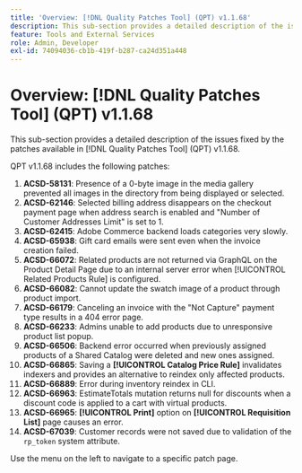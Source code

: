 ```yaml
---
title: 'Overview: [!DNL Quality Patches Tool] (QPT) v1.1.68'
description: This sub-section provides a detailed description of the issues fixed by the patches available in [!DNL Quality Patches Tool] (QPT) v1.1.68.
feature: Tools and External Services
role: Admin, Developer
exl-id: 74094036-cb1b-419f-b287-ca24d351a448
---
```

# Overview: [!DNL Quality Patches Tool] (QPT) v1.1.68

This sub-section provides a detailed description of the issues fixed by the patches available in [!DNL Quality Patches Tool] (QPT) v1.1.68.

QPT v1.1.68 includes the following patches:
1. **ACSD-58131**: Presence of a 0-byte image in the media gallery prevented all images in the directory from being displayed or selected.
1. **ACSD-62146**: Selected billing address disappears on the checkout payment page when address search is enabled and "Number of Customer Addresses Limit" is set to 1.
1. **ACSD-62415**: Adobe Commerce backend loads categories very slowly.
1. **ACSD-65938**: Gift card emails were sent even when the invoice creation failed.
1. **ACSD-66072**: Related products are not returned via GraphQL on the Product Detail Page due to an internal server error when [!UICONTROL Related Products Rule] is configured.
1. **ACSD-66082**: Cannot update the swatch image of a product through product import.
1. **ACSD-66179**: Canceling an invoice with the "Not Capture" payment type results in a 404 error page.
1. **ACSD-66233**: Admins unable to add products due to unresponsive product list popup.
1. **ACSD-66506**: Backend error occurred when previously assigned products of a Shared Catalog were deleted and new ones assigned.
1. **ACSD-66865**: Saving a **[!UICONTROL Catalog Price Rule]** invalidates indexers and provides an alternative to reindex only affected products.
1. **ACSD-66889**: Error during inventory reindex in CLI.
1. **ACSD-66963**: EstimateTotals mutation returns null for discounts when a discount code is applied to a cart with virtual products.
1. **ACSD-66965**: **[!UICONTROL Print]** option on **[!UICONTROL Requisition List]** page causes an error.
1. **ACSD-67039**: Customer records were not saved due to validation of the `rp_token` system attribute.


Use the menu on the left to navigate to a specific patch page.
